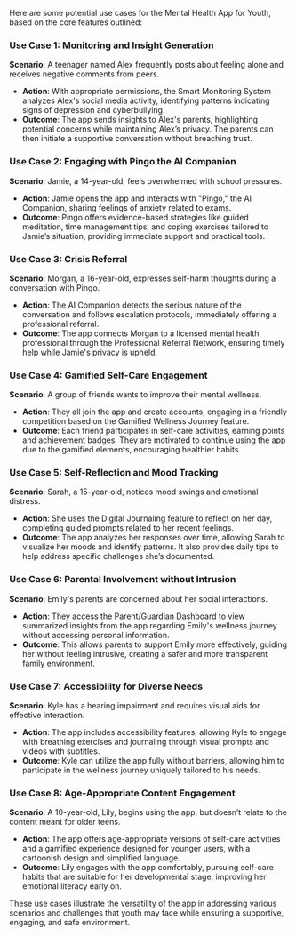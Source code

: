 Here are some potential use cases for the Mental Health App for Youth, based on the core features outlined:

### Use Case 1: Monitoring and Insight Generation
**Scenario**: A teenager named Alex frequently posts about feeling alone and receives negative comments from peers.
- **Action**: With appropriate permissions, the Smart Monitoring System analyzes Alex's social media activity, identifying patterns indicating signs of depression and cyberbullying.
- **Outcome**: The app sends insights to Alex's parents, highlighting potential concerns while maintaining Alex’s privacy. The parents can then initiate a supportive conversation without breaching trust.

### Use Case 2: Engaging with Pingo the AI Companion
**Scenario**: Jamie, a 14-year-old, feels overwhelmed with school pressures.
- **Action**: Jamie opens the app and interacts with "Pingo," the AI Companion, sharing feelings of anxiety related to exams.
- **Outcome**: Pingo offers evidence-based strategies like guided meditation, time management tips, and coping exercises tailored to Jamie’s situation, providing immediate support and practical tools.

### Use Case 3: Crisis Referral
**Scenario**: Morgan, a 16-year-old, expresses self-harm thoughts during a conversation with Pingo.
- **Action**: The AI Companion detects the serious nature of the conversation and follows escalation protocols, immediately offering a professional referral.
- **Outcome**: The app connects Morgan to a licensed mental health professional through the Professional Referral Network, ensuring timely help while Jamie's privacy is upheld.

### Use Case 4: Gamified Self-Care Engagement
**Scenario**: A group of friends wants to improve their mental wellness.
- **Action**: They all join the app and create accounts, engaging in a friendly competition based on the Gamified Wellness Journey feature.
- **Outcome**: Each friend participates in self-care activities, earning points and achievement badges. They are motivated to continue using the app due to the gamified elements, encouraging healthier habits.

### Use Case 5: Self-Reflection and Mood Tracking
**Scenario**: Sarah, a 15-year-old, notices mood swings and emotional distress.
- **Action**: She uses the Digital Journaling feature to reflect on her day, completing guided prompts related to her recent feelings.
- **Outcome**: The app analyzes her responses over time, allowing Sarah to visualize her moods and identify patterns. It also provides daily tips to help address specific challenges she’s documented.

### Use Case 6: Parental Involvement without Intrusion
**Scenario**: Emily's parents are concerned about her social interactions.
- **Action**: They access the Parent/Guardian Dashboard to view summarized insights from the app regarding Emily's wellness journey without accessing personal information.
- **Outcome**: This allows parents to support Emily more effectively, guiding her without feeling intrusive, creating a safer and more transparent family environment.

### Use Case 7: Accessibility for Diverse Needs
**Scenario**: Kyle has a hearing impairment and requires visual aids for effective interaction.
- **Action**: The app includes accessibility features, allowing Kyle to engage with breathing exercises and journaling through visual prompts and videos with subtitles.
- **Outcome**: Kyle can utilize the app fully without barriers, allowing him to participate in the wellness journey uniquely tailored to his needs.

### Use Case 8: Age-Appropriate Content Engagement
**Scenario**: A 10-year-old, Lily, begins using the app, but doesn’t relate to the content meant for older teens.
- **Action**: The app offers age-appropriate versions of self-care activities and a gamified experience designed for younger users, with a cartoonish design and simplified language.
- **Outcome**: Lily engages with the app comfortably, pursuing self-care habits that are suitable for her developmental stage, improving her emotional literacy early on.

These use cases illustrate the versatility of the app in addressing various scenarios and challenges that youth may face while ensuring a supportive, engaging, and safe environment.
